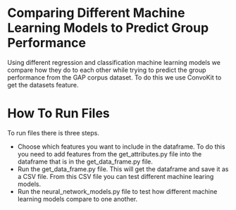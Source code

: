 # Comparing Different Machine Learning Models to Predict Group Performance

Using different regression and classification machine learning models we compare how they do to each other while trying to predict the group performance from the GAP corpus dataset. 
To do this we use ConvoKit to get the datasets feature. 

# How To Run Files

To run files there is three steps.
- Choose which features you want to include in the dataframe. To do this you need to add features from the get_attributes.py file into the dataframe that is in the get_data_frame.py file.
- Run the get_data_frame.py file. This will get the dataframe and save it as a CSV file. From this CSV file you can test different machine learing models.
- Run the neural_network_models.py file to test how different machine learning models compare to one another. 
